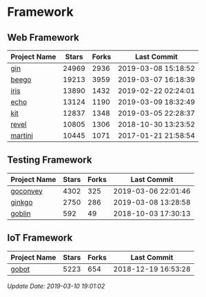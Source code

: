 # Framework

## Web Framework

| Project Name | Stars | Forks | Last Commit |
| ------------ | ----- | ----- | ----------- |
| [gin](https://github.com/gin-gonic/gin) | 24969 | 2936 | 2019-03-08 15:18:52 |
| [beego](https://github.com/astaxie/beego) | 19213 | 3959 | 2019-03-07 16:18:39 |
| [iris](https://github.com/kataras/iris) | 13890 | 1432 | 2019-02-22 02:24:01 |
| [echo](https://github.com/labstack/echo) | 13124 | 1190 | 2019-03-09 18:32:49 |
| [kit](https://github.com/go-kit/kit) | 12837 | 1348 | 2019-03-05 22:28:37 |
| [revel](https://github.com/revel/revel) | 10805 | 1306 | 2018-10-30 13:23:52 |
| [martini](https://github.com/go-martini/martini) | 10445 | 1071 | 2017-01-21 21:58:54 |

## Testing Framework

| Project Name | Stars | Forks | Last Commit |
| ------------ | ----- | ----- | ----------- |
| [goconvey](https://github.com/smartystreets/goconvey) | 4302 | 325 | 2019-03-06 22:01:46 |
| [ginkgo](https://github.com/onsi/ginkgo) | 2750 | 286 | 2019-03-08 13:28:58 |
| [goblin](https://github.com/franela/goblin) | 592 | 49 | 2018-10-03 17:30:13 |

## IoT Framework

| Project Name | Stars | Forks | Last Commit |
| ------------ | ----- | ----- | ----------- |
| [gobot](https://github.com/hybridgroup/gobot) | 5223 | 654 | 2018-12-19 16:53:28 |

*Update Date: 2019-03-10 19:01:02*